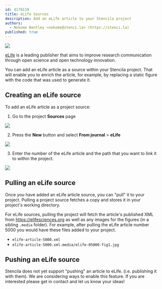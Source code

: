 ```yaml
---
id: 4170119
title: eLife Sources
description: Add an eLife article to your Stencila project
authors:
  - Nokome Bentley <nokome@stenci.la> (https://stenci.la)
published: true
---
```


![](https://elifesciences.org/assets/patterns/img/patterns/organisms/elife-logo-xs@1x.24c98c55.png)

[eLife](https://elifesciences.org) is a leading publisher that aims to improve research communication through open science and open technology innovation.

You can add an eLife article as a source within your Stencila project. That will enable you to enrich the article, for example, by replacing a static figure with the code that was used to generate it.

## Creating an eLife source

To add an eLife article as a project source:

1. Go to the project **Sources** page

![](http://stencila.github.io/hub/manager/snaps/project-sources-menu-item.png)

2. Press the **New** button and select **From journal** > **eLife**

![](http://stencila.github.io/hub/manager/snaps/project-sources-new-button.png)

3. Enter the number of the eLife article and the path that you want to link it to within the project.

![](http://stencila.github.io/hub/manager/snaps/project-sources-new-elife.png)

## Pulling an eLife source

Once you have added an eLife article source, you can "pull" it to your project. Pulling a project source fetches a copy and stores it in your project's working directory.

For eLife sources, pulling the project will fetch the article's published XML from https://elifesciences.org as well as any images for the figures (in a sibling `.media` folder). For example, after pulling the eLife article number 5000 you would have these files added to your project.

- `elife-article-5000.xml`
- `elife-article-5000.xml.media/elife-05000-fig1.jpg`

## Pushing an eLife source

Stencila does not yet support "pushing" an article to eLife. (i.e. publishing it with them). We are considering ways to enable this feature. If you are interested please get in contact and let us know your ideas!
